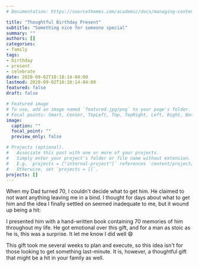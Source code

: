 ```yaml
---
# Documentation: https://sourcethemes.com/academic/docs/managing-content/

title: "Thoughtful Birthday Present"
subtitle: "Something nice for someone special"
summary: ""
authors: []
categories:
- family
tags:
- birthday
- present
- celebrate
date: 2020-09-02T10:18:14-04:00
lastmod: 2020-09-02T10:18:14-04:00
featured: false
draft: false

# Featured image
# To use, add an image named `featured.jpg/png` to your page's folder.
# Focal points: Smart, Center, TopLeft, Top, TopRight, Left, Right, BottomLeft, Bottom, BottomRight.
image:
  caption: ""
  focal_point: ""
  preview_only: false

# Projects (optional).
#   Associate this post with one or more of your projects.
#   Simply enter your project's folder or file name without extension.
#   E.g. `projects = ["internal-project"]` references `content/project/deep-learning/index.md`.
#   Otherwise, set `projects = []`.
projects: []
---
```


When my Dad turned 70, I couldn't decide what to get him. He claimed to not want
anything leaving me in a bind. I thought for days about what to get him and the
idea I finally settled on seemed inadequate to me, but it wound up being a hit:

I presented him with a hand-written book containing 70 memories of him
throughout my life. He got emotional over this gift, and for a man as stoic as
he is, this was a surprise. It let me know I did well :smile:

This gift took me several weeks to plan and execute, so this
idea isn't for those looking to get something last-minute. It is, however, a
thoughtful gift that might be a hit in your family as well.
